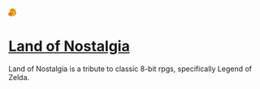 <img src="./images/link/lfu1.png">
<a href="https://shoemker.github.io/Land-of-Nostalgia/"><h1>Land of Nostalgia</h1></a>
<p>Land of Nostalgia is a tribute to classic 8-bit rpgs, specifically Legend of Zelda.</p>